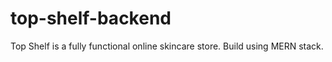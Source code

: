 # top-shelf-backend
 Top Shelf is a fully functional online skincare store. Build using MERN stack.
